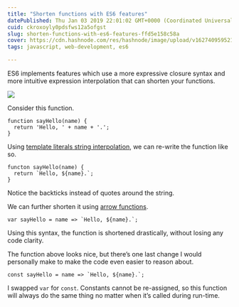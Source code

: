 ```yaml
---
title: "Shorten functions with ES6 features"
datePublished: Thu Jan 03 2019 22:01:02 GMT+0000 (Coordinated Universal Time)
cuid: ckroxoyly0pdsfws12a5ofgst
slug: shorten-functions-with-es6-features-ffd5e158c58a
cover: https://cdn.hashnode.com/res/hashnode/image/upload/v1627409595215/QxgJH1sCE.png
tags: javascript, web-development, es6

---
```



ES6 implements features which use a more expressive closure syntax and more intuitive expression interpolation that can shorten your functions.

![](https://cdn.hashnode.com/res/hashnode/image/upload/v1627409593285/LeyQf446A.png)

Consider this function.

```
function sayHello(name) {
  return 'Hello, ' + name + '.';
}
```


Using [template literals string interpolation](http://es6-features.org/#StringInterpolation), we can re-write the function like so.

```
functon sayHello(name) {
  return `Hello, ${name}.`;
}
```


Notice the backticks instead of quotes around the string.

We can further shorten it using [arrow functions](http://es6-features.org/#ExpressionBodies).

```
var sayHello = name => `Hello, ${name}.`;
```


Using this syntax, the function is shortened drastically, without losing any code clarity.

The function above looks nice, but there’s one last change I would personally make to make the code even easier to reason about.

```
const sayHello = name => `Hello, ${name}.`;
```


I swapped `var` for `const`. Constants cannot be re-assigned, so this function will always do the same thing no matter when it’s called during run-time.